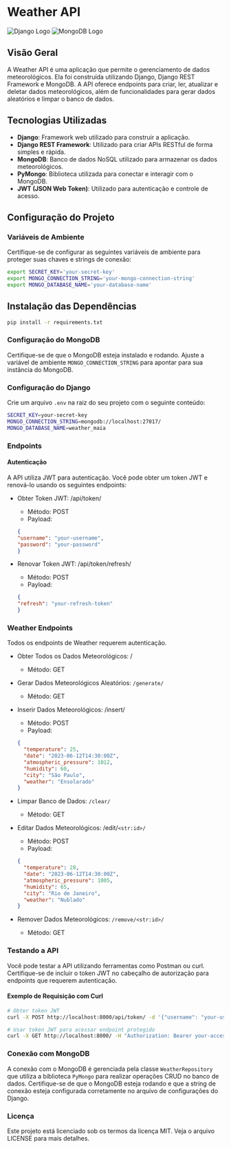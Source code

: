 # Weather API

![Django Logo](https://static.djangoproject.com/img/logos/django-logo-negative.png)
![MongoDB Logo](https://webassets.mongodb.com/_com_assets/cms/mongodb_logo1-76twgcu2dm.png)

## Visão Geral

A Weather API é uma aplicação que permite o gerenciamento de dados meteorológicos. Ela foi construída utilizando Django, Django REST Framework e MongoDB. A API oferece endpoints para criar, ler, atualizar e deletar dados meteorológicos, além de funcionalidades para gerar dados aleatórios e limpar o banco de dados.

## Tecnologias Utilizadas

- **Django**: Framework web utilizado para construir a aplicação.
- **Django REST Framework**: Utilizado para criar APIs RESTful de forma simples e rápida.
- **MongoDB**: Banco de dados NoSQL utilizado para armazenar os dados meteorológicos.
- **PyMongo**: Biblioteca utilizada para conectar e interagir com o MongoDB.
- **JWT (JSON Web Token)**: Utilizado para autenticação e controle de acesso.

## Configuração do Projeto

### Variáveis de Ambiente

Certifique-se de configurar as seguintes variáveis de ambiente para proteger suas chaves e strings de conexão:

```bash
export SECRET_KEY='your-secret-key'
export MONGO_CONNECTION_STRING='your-mongo-connection-string'
export MONGO_DATABASE_NAME='your-database-name'
```

## Instalação das Dependências

```bash
pip install -r requirements.txt
```

### Configuração do MongoDB 

Certifique-se de que o MongoDB esteja instalado e rodando. Ajuste a variável de ambiente `MONGO_CONNECTION_STRING` para apontar para sua instância do MongoDB.

### Configuração do Django

Crie um arquivo `.env` na raiz do seu projeto com o seguinte conteúdo:

```bash
SECRET_KEY=your-secret-key
MONGO_CONNECTION_STRING=mongodb://localhost:27017/
MONGO_DATABASE_NAME=weather_maia
```

### Endpoints

#### Autenticação

A API utiliza JWT para autenticação. Você pode obter um token JWT e renová-lo usando os seguintes endpoints:

- Obter Token JWT: /api/token/

  - Método: POST
  - Payload:
  ```json
  {
  "username": "your-username",
  "password": "your-password"
  }
  ```

- Renovar Token JWT: /api/token/refresh/

  - Método: POST
  - Payload:
  ```json
  {
  "refresh": "your-refresh-token"
  }
  ```

### Weather Endpoints

Todos os endpoints de Weather requerem autenticação.

- Obter Todos os Dados Meteorológicos: /

  - Método: GET

- Gerar Dados Meteorológicos Aleatórios: `/generate/`

  - Método: GET

- Inserir Dados Meteorológicos: /insert/

  - Método: POST
  - Payload:
  ```json
  {
    "temperature": 25,
    "date": "2023-06-12T14:30:00Z",
    "atmospheric_pressure": 1012,
    "humidity": 60,
    "city": "São Paulo",
    "weather": "Ensolarado"
  }
  ```

- Limpar Banco de Dados: `/clear/`

  - Método: GET

- Editar Dados Meteorológicos: /edit/`<str:id>/`

  - Método: POST
  - Payload:
  ```json
  {
    "temperature": 28,
    "date": "2023-06-12T14:30:00Z",
    "atmospheric_pressure": 1005,
    "humidity": 65,
    "city": "Rio de Janeiro",
    "weather": "Nublado"
  }
  ```

- Remover Dados Meteorológicos: `/remove/<str:id>/`

  - Método: GET

### Testando a API

Você pode testar a API utilizando ferramentas como Postman ou curl. Certifique-se de incluir o token JWT no cabeçalho de autorização para endpoints que requerem autenticação.

#### Exemplo de Requisição com Curl
```bash
# Obter token JWT
curl -X POST http://localhost:8000/api/token/ -d '{"username": "your-username", "password": "your-password"}' -H "Content-Type: application/json"

# Usar token JWT para acessar endpoint protegido
curl -X GET http://localhost:8000/ -H "Authorization: Bearer your-access-token"
```

### Conexão com MongoDB
A conexão com o MongoDB é gerenciada pela classe `WeatherRepository` que utiliza a biblioteca `PyMongo` para realizar operações CRUD no banco de dados. Certifique-se de que o MongoDB esteja rodando e que a string de conexão esteja configurada corretamente no arquivo de configurações do Django.

### Licença
Este projeto está licenciado sob os termos da licença MIT. Veja o arquivo LICENSE para mais detalhes.





